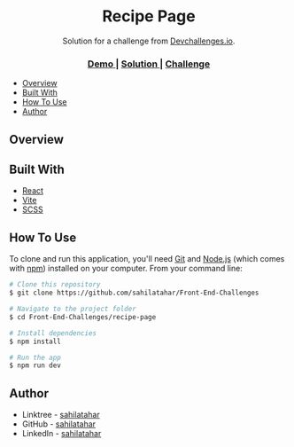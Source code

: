<h1 align="center">Recipe Page</h1>

<div align="center">
   Solution for a challenge from  <a href="http://devchallenges.io" target="_blank">Devchallenges.io</a>.
</div>

<div align="center">
  <h3>
    <a href="https://devchallenges-recipe-page-project.netlify.app/">
      Demo
    </a>
    <span> | </span>
    <a href="https://github.com/sahilatahar/Front-End-Challenges/tree/main/recipe-page">
      Solution
    </a>
    <span> | </span>
    <a href="https://devchallenges.io/challenges/OEKdUZ6xs0h99C38XVht">
      Challenge
    </a>
  </h3>
</div>

<!-- TABLE OF CONTENTS -->
- [Overview](#overview)
- [Built With](#built-with)
- [How To Use](#how-to-use)
- [Author](#author)

## Overview


## Built With

- [React](https://reactjs.org/)
- [Vite](https://vitejs.dev/)
- [SCSS](https://sass-lang.com/)

## How To Use

To clone and run this application, you'll need [Git](https://git-scm.com) and [Node.js](https://nodejs.org/en/download/) (which comes with [npm](http://npmjs.com)) installed on your computer. From your command line:

```bash
# Clone this repository
$ git clone https://github.com/sahilatahar/Front-End-Challenges

# Navigate to the project folder
$ cd Front-End-Challenges/recipe-page

# Install dependencies
$ npm install

# Run the app
$ npm run dev
```

## Author

- Linktree - [sahilatahar](https://linktr.ee/sahilatahar)
- GitHub - [sahilatahar](https://github.com/sahilatahar)
- LinkedIn - [sahilatahar](https://www.linkedin.com/in/sahilatahar/)
